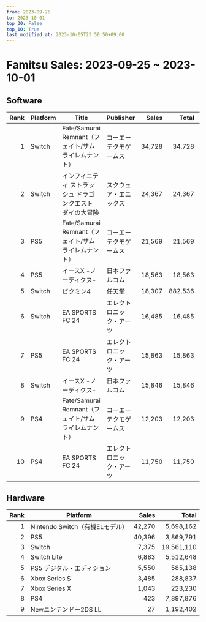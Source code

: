 ```yaml
---
from: 2023-09-25
to: 2023-10-01
top_30: False
top_10: True
last_modified_at: 2023-10-05T23:50:50+09:00
---
```

# Famitsu Sales: 2023-09-25 ~ 2023-10-01
## Software
| Rank | Platform | Title | Publisher | Sales | Total | Rate | New |
| -: | -- | -- | -- | -: | -: | -: | -- |
| 1 | Switch | Fate/Samurai Remnant（フェイト/サムライレムナント） | コーエーテクモゲームス | 34,728 | 34,728 |  | **New** |
| 2 | Switch | インフィニティ ストラッシュ ドラゴンクエスト ダイの大冒険 | スクウェア・エニックス | 24,367 | 24,367 |  | **New** |
| 3 | PS5 | Fate/Samurai Remnant（フェイト/サムライレムナント） | コーエーテクモゲームス | 21,569 | 21,569 |  | **New** |
| 4 | PS5 | イースX -ノーディクス- | 日本ファルコム | 18,563 | 18,563 |  | **New** |
| 5 | Switch | ピクミン4 | 任天堂 | 18,307 | 882,536 |  |  |
| 6 | Switch | EA SPORTS FC 24 | エレクトロニック・アーツ | 16,485 | 16,485 |  | **New** |
| 7 | PS5 | EA SPORTS FC 24 | エレクトロニック・アーツ | 15,863 | 15,863 |  | **New** |
| 8 | Switch | イースX -ノーディクス- | 日本ファルコム | 15,846 | 15,846 |  | **New** |
| 9 | PS4 | Fate/Samurai Remnant（フェイト/サムライレムナント） | コーエーテクモゲームス | 12,203 | 12,203 |  | **New** |
| 10 | PS4 | EA SPORTS FC 24 | エレクトロニック・アーツ | 11,750 | 11,750 |  | **New** |

## Hardware
| Rank | Platform | Sales | Total |
| -: | -- | -: | -: |
| 1 | Nintendo Switch（有機ELモデル） | 42,270 | 5,698,162 |
| 2 | PS5 | 40,396 | 3,869,791 |
| 3 | Switch | 7,375 | 19,561,110 |
| 4 | Switch Lite | 6,883 | 5,512,648 |
| 5 | PS5 デジタル・エディション | 5,550 | 585,138 |
| 6 | Xbox Series S | 3,485 | 288,837 |
| 7 | Xbox Series X | 1,043 | 223,230 |
| 8 | PS4 | 423 | 7,897,876 |
| 9 | Newニンテンドー2DS LL | 27 | 1,192,402 |